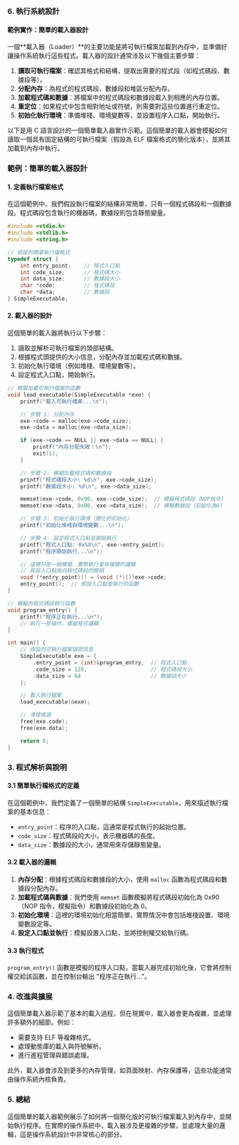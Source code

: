 ### 6. **執行系統設計**
#### 範例實作：簡單的載入器設計

一個**載入器（Loader）**的主要功能是將可執行檔案加載到內存中，並準備好讓操作系統執行這些程式。載入器的設計通常涉及以下幾個主要步驟：

1. **讀取可執行檔案**：確認其格式和結構，提取出需要的程式段（如程式碼段、數據段等）。
2. **分配內存**：為程式的程式碼段、數據段和堆區分配內存。
3. **加載程式碼和數據**：將檔案中的程式碼段和數據段載入到相應的內存位置。
4. **重定位**：如果程式中包含相對地址或符號，則需要對這些位置進行重定位。
5. **初始化執行環境**：準備堆棧、環境變數等，並設置程序入口點，開始執行。

以下是用 C 語言設計的一個簡單載入器實作示範。這個簡單的載入器會模擬如何讀取一個具有固定結構的可執行檔案（假設為 ELF 檔案格式的簡化版本），並將其加載到內存中執行。

### 範例：簡單的載入器設計

#### 1. **定義執行檔案格式**

在這個範例中，我們假設執行檔案的結構非常簡單，只有一個程式碼段和一個數據段。程式碼段包含執行的機器碼，數據段則包含靜態變量。

```c
#include <stdio.h>
#include <stdlib.h>
#include <string.h>

// 假設的簡單執行檔格式
typedef struct {
    int entry_point;    // 程式入口點
    int code_size;      // 程式碼大小
    int data_size;      // 數據段大小
    char *code;         // 程式碼段
    char *data;         // 數據段
} SimpleExecutable;
```

#### 2. **載入器的設計**

這個簡單的載入器將執行以下步驟：

1. 讀取並解析可執行檔案的頭部結構。
2. 根據程式頭提供的大小信息，分配內存並加載程式碼和數據。
3. 初始化執行環境（例如堆棧、環境變數等）。
4. 設定程式入口點，開始執行。

```c
// 模擬加載可執行檔案的函數
void load_executable(SimpleExecutable *exe) {
    printf("載入可執行檔案...\n");

    // 步驟 1: 分配內存
    exe->code = malloc(exe->code_size);
    exe->data = malloc(exe->data_size);

    if (exe->code == NULL || exe->data == NULL) {
        printf("內存分配失敗！\n");
        exit(1);
    }

    // 步驟 2: 模擬加載程式碼和數據段
    printf("程式碼段大小: %d\n", exe->code_size);
    printf("數據段大小: %d\n", exe->data_size);

    memset(exe->code, 0x90, exe->code_size);  // 模擬程式碼段（NOP指令）
    memset(exe->data, 0x00, exe->data_size);  // 模擬數據段（初始化為0）

    // 步驟 3: 初始化執行環境（簡化的初始化）
    printf("初始化堆棧與環境變數...\n");

    // 步驟 4: 設定程式入口點並開始執行
    printf("程式入口點: 0x%X\n", exe->entry_point);
    printf("程序開始執行...\n");

    // 這裡只是一個模擬，實際執行會有複雜的邏輯
    // 假設入口點指向程式碼段的開頭
    void (*entry_point)() = (void (*)())exe->code;
    entry_point();  // 假設入口點是執行的函數
}

// 模擬的程式碼段執行函數
void program_entry() {
    printf("程序正在執行...\n");
    // 執行一些操作，模擬程式邏輯
}

int main() {
    // 假設的可執行檔案頭部信息
    SimpleExecutable exe = {
        .entry_point = (int)&program_entry,  // 程式入口點
        .code_size = 128,                    // 程式碼段大小
        .data_size = 64                      // 數據段大小
    };

    // 載入執行檔案
    load_executable(&exe);

    // 清理資源
    free(exe.code);
    free(exe.data);

    return 0;
}
```

### 3. **程式解析與說明**

#### 3.1 **簡單執行檔格式的定義**

在這個範例中，我們定義了一個簡單的結構 `SimpleExecutable`，用來描述執行檔案的基本信息：
- `entry_point`：程序的入口點，這通常是程式執行的起始位置。
- `code_size`：程式碼段的大小，表示機器碼的長度。
- `data_size`：數據段的大小，通常用來存儲靜態變量。

#### 3.2 **載入器的邏輯**

1. **內存分配**：根據程式碼段和數據段的大小，使用 `malloc` 函數為程式碼段和數據段分配內存。
2. **加載程式碼與數據**：我們使用 `memset` 函數模擬將程式碼段初始化為 0x90（NOP 指令，模擬指令）和數據段初始化為 0。
3. **初始化環境**：這裡的環境初始化相當簡單，實際情況中會包括堆棧設置、環境變數設定等。
4. **設定入口點並執行**：模擬設置入口點，並將控制權交給執行碼。

#### 3.3 **執行程式**

`program_entry()` 函數是模擬的程序入口點，當載入器完成初始化後，它會將控制權交給該函數，並在控制台輸出 "程序正在執行..."。

### 4. **改進與擴展**

這個簡單載入器示範了基本的載入過程，但在現實中，載入器會更為複雜，並處理許多額外的細節。例如：
- 需要支持 ELF 等複雜格式。
- 處理動態庫的載入與符號解析。
- 進行進程管理與錯誤處理。

此外，載入器會涉及到更多的內存管理，如頁面映射、內存保護等，這些功能通常由操作系統內核負責。

### 5. **總結**

這個簡單的載入器範例展示了如何將一個簡化版的可執行檔案載入到內存中，並開始執行程序。在實際的操作系統中，載入器涉及更複雜的步驟，並處理大量的邏輯，這是操作系統設計中非常核心的部分。